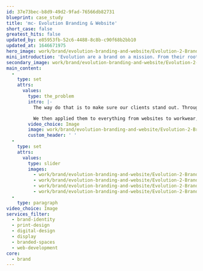 ```yaml
---
id: 37e73bec-b8d9-49d2-9fad-76566db82731
blueprint: case_study
title: 'mc- Evolution Branding & Website'
short_case: false
greatest_hits: false
updated_by: e85953fb-52c6-4488-8c8b-c90f68b2bb10
updated_at: 1646671975
hero_image: work/brand/evolution-branding-and-website/Evolution-2-Brand-Full-Image-2732x1536-2.jpg
mini_introduction: 'Evolution are a brand on a mission. From their roots as a small start up, they came to Think! to turn them into a powerhouse of a brand in a short space of time.'
secondary_image: work/brand/evolution-branding-and-website/Evolution-2-Brand-Secondary-Image-896x597.jpg
main_content:
  -
    type: set
    attrs:
      values:
        type: the_problem
        intro: |-
          The way do that is to make sure our clients stand out. Through a combination of collaborative workshops and creative sessions at Think! we created a palette of distinctive assets to set Evolution apart from the crowd. 

          We then applied them to everything from websites to workwear, business cards to their vans. Their client list started to grow quickly, as well as the list of services they offer. Now a fully fledged full service contractor, Evolution show what you can do when you've got the confidence to build your business with a creative-led strategy.
        video_choice: Image
        image: work/brand/evolution-branding-and-website/Evolution-2-Brand-Large-927x522-2.jpg
        custom_header: ' '
  -
    type: set
    attrs:
      values:
        type: slider
        images:
          - work/brand/evolution-branding-and-website/Evolution-2-Brand-Small-740x416.25-1.jpg
          - work/brand/evolution-branding-and-website/Evolution-2-Brand-Small-740x416.25-2.jpg
          - work/brand/evolution-branding-and-website/Evolution-2-Brand-Small-740x416.25-4.jpg
          - work/brand/evolution-branding-and-website/Evolution-2-Brand-Large-927x522-bcard.jpg
  -
    type: paragraph
video_choice: Image
services_filter:
  - brand-identity
  - print-design
  - digital-design
  - display
  - branded-spaces
  - web-development
core:
  - brand
---
```

